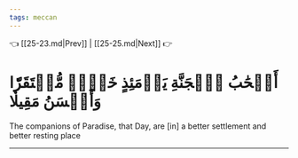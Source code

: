 ```yaml
---
tags: meccan
---
```


👈 [[25-23.md|Prev]] | [[25-25.md|Next]] 👉

# أَصۡحَٰبُ ٱلۡجَنَّةِ يَوۡمَئِذٍ خَيۡرٞ مُّسۡتَقَرّٗا وَأَحۡسَنُ مَقِيلٗا

The companions of Paradise, that Day, are [in] a better settlement and better resting place

---

